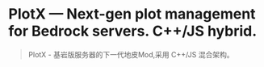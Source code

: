 # PlotX — Next-gen plot management for Bedrock servers. C++/JS hybrid.

> PlotX - 基岩版服务器的下一代地皮Mod,采用 C++/JS 混合架构。